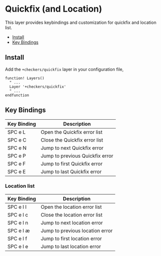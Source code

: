 # Quickfix (and Location)

This layer provides keybindings and customization for quickfix and location list.

- [Install](#install)
- [Key Bindings](#key-bindings)

## Install

Add the `+checkers/quickfix` layer in your configuration file,

```viml
function! Layers()
  " ...
  Layer '+checkers/quickfix'
  " ...
endfunction
```

## Key Bindings

Key Binding | Description
----------- | -------------------------------
SPC e L     | Open the Quickfix error list
SPC e C     | Close the Quickfix error list
SPC e N     | Jump to next Quickfix error
SPC e P     | Jump to previous Quickfix error
SPC e F     | Jump to first Quickfix error
SPC e E     | Jump to last Quickfix error

### Location list

Key Binding | Description
----------- | -------------------------------
SPC e l l   | Open the location error list
SPC e l c   | Close the location error list
SPC e l n   | Jump to next location error
SPC e l æ   | Jump to previous location error
SPC e l f   | Jump to first location error
SPC e l e   | Jump to last location error

